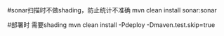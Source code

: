 #sonar扫描时不做shading，防止统计不准确
mvn clean install sonar:sonar

#部署时 需要shading
mvn clean install -Pdeploy -Dmaven.test.skip=true